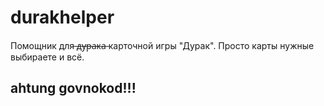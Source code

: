 # durakhelper
Помощник для  ̶д̶у̶р̶а̶к̶а̶  карточной игры "Дурак".
Просто карты нужные выбираете и всё.
## ahtung govnokod!!!
